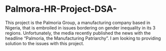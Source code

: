 # Palmora-HR-Project-DSA-
This project is the Palmoria Group, a manufacturing company based in Nigeria, that is embroiled in issues bordering on gender inequality in its 3 regions. Unfortunately, the media recently published the news with the headline “Palmoria, the Manufacturing Patriarchy”.  I am looking to providing solution to the issues with this project.
